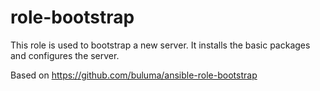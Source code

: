# role-bootstrap

This role is used to bootstrap a new server. It installs the basic packages and configures the server.

Based on https://github.com/buluma/ansible-role-bootstrap
